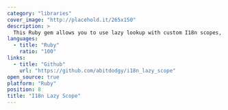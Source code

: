 ```yaml
---
category: "libraries"
cover_image: "http://placehold.it/265x150"
description: >
  This Ruby gem allows you to use lazy lookup with custom I18n scopes, making it easier to manage and organise your translations.
languages:
  - title: "Ruby"
    ratio: "100"
links:
  - title: "Github"
    url: "https://github.com/abitdodgy/i18n_lazy_scope"
open_source: true
platform: "Ruby"
position: 8
title: "I18n Lazy Scope"
---
```

